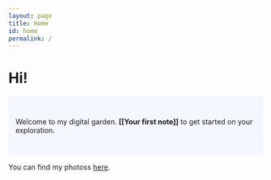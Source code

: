 ```yaml
---
layout: page
title: Home
id: home
permalink: /
---
```


# Hi!

<p style="padding: 3em 1em; background: #f5f7ff; border-radius: 4px;">
  Welcome to my digital garden. <span style="font-weight: bold">[[Your first note]]</span> to get started on your exploration.
</p>

You can find my photoss [here](https://miriamatthiessen.tumblr.com/).


<style>
  .wrapper {
    max-width: 46em;
  }
</style>
